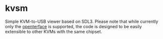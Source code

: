 # kvsm

Simple KVM-to-USB viewer based on SDL3. Please note that while currently only the [openterface](https://openterface.com/) is supported, the code is designed to be easily extensible to other KVMs with the same chipset.
